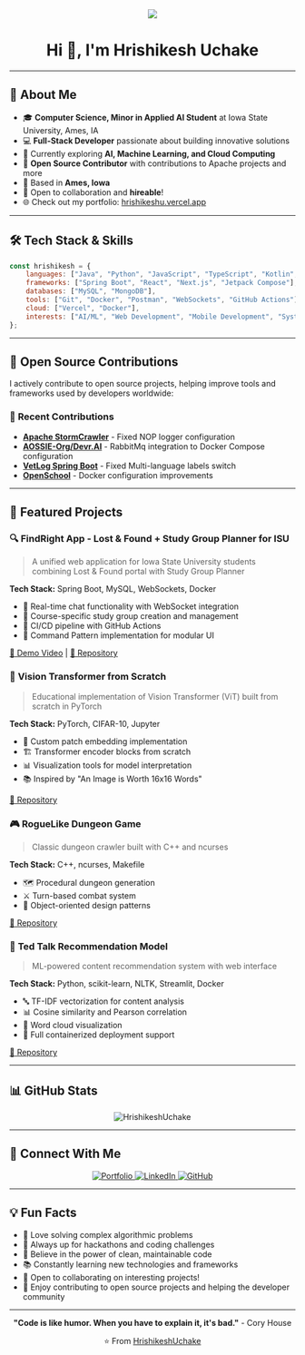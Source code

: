 <div align="center">
  <img src="https://readme-typing-svg.herokuapp.com/?lines=Hey+there!+I'm+Hrishikesh+👋;Computer+Science+Student+at+ISU;Full-Stack+Developer+%26+Problem+Solver;Open+Source+Contributor&center=true&width=600&height=50">
</div>

<h1 align="center">Hi 👋, I'm Hrishikesh Uchake</h1>



---

## 🚀 About Me

- 🎓 **Computer Science, Minor in Applied AI Student** at Iowa State University, Ames, IA
- 💻 **Full-Stack Developer** passionate about building innovative solutions
- 🌱 Currently exploring **AI, Machine Learning, and Cloud Computing**
- 🤝 **Open Source Contributor** with contributions to Apache projects and more
- 📍 Based in **Ames, Iowa**
- 💼 Open to collaboration and **hireable**!
- 🌐 Check out my portfolio: [hrishikeshu.vercel.app](https://hrishikeshu.vercel.app/)

---

## 🛠️ Tech Stack & Skills

```javascript
const hrishikesh = {
    languages: ["Java", "Python", "JavaScript", "TypeScript", "Kotlin", "C++"],
    frameworks: ["Spring Boot", "React", "Next.js", "Jetpack Compose"],
    databases: ["MySQL", "MongoDB"],
    tools: ["Git", "Docker", "Postman", "WebSockets", "GitHub Actions"],
    cloud: ["Vercel", "Docker"],
    interests: ["AI/ML", "Web Development", "Mobile Development", "System Design"]
};
```

---

## 🌟 Open Source Contributions

I actively contribute to open source projects, helping improve tools and frameworks used by developers worldwide:

### 🔧 **Recent Contributions**
- **[Apache StormCrawler](https://github.com/apache/stormcrawler)** - Fixed NOP logger configuration
- **[AOSSIE-Org/Devr.AI](https://github.com/AOSSIE-Org/Devr.AI)** - RabbitMq integration to Docker Compose configuration
- **[VetLog Spring Boot](https://github.com/josdem/vetlog-spring-boot)** - Fixed Multi-language labels switch
- **[OpenSchool](https://github.com/phihai222/openschool)** - Docker configuration improvements


---

## 🎯 Featured Projects

### 🔍 **FindRight App** - Lost & Found + Study Group Planner for ISU
> A unified web application for Iowa State University students combining Lost & Found portal with Study Group Planner

**Tech Stack:** Spring Boot, MySQL, WebSockets, Docker
- 📱 Real-time chat functionality with WebSocket integration
- 🏫 Course-specific study group creation and management
- 🔄 CI/CD pipeline with GitHub Actions
- 🎨 Command Pattern implementation for modular UI

[🎥 Demo Video](https://www.youtube.com/watch?v=LxyOGoTdRuE) | [📁 Repository](https://github.com/HrishikeshUchake/FindRight)

### 🤖 **Vision Transformer from Scratch**
> Educational implementation of Vision Transformer (ViT) built from scratch in PyTorch

**Tech Stack:** PyTorch, CIFAR-10, Jupyter
- 🔬 Custom patch embedding implementation
- 🏗️ Transformer encoder blocks from scratch
- 📊 Visualization tools for model interpretation
- 📚 Inspired by "An Image is Worth 16x16 Words"

[📁 Repository](https://github.com/HrishikeshUchake/FindRight)

### 🎮 **RogueLike Dungeon Game**
> Classic dungeon crawler built with C++ and ncurses

**Tech Stack:** C++, ncurses, Makefile
- 🗺️ Procedural dungeon generation
- ⚔️ Turn-based combat system
- 🎯 Object-oriented design patterns

[📁 Repository](https://github.com/HrishikeshUchake/FindRight)

### 🤖 **Ted Talk Recommendation Model**
> ML-powered content recommendation system with web interface

**Tech Stack:** Python, scikit-learn, NLTK, Streamlit, Docker
- 🔤 TF-IDF vectorization for content analysis
- 📊 Cosine similarity and Pearson correlation
- 🎨 Word cloud visualization
- 🐳 Full containerized deployment support
 
[📁 Repository](https://github.com/HrishikeshUchake/FindRight)

---

## 📊 GitHub Stats


<div align="center">
  <img src="https://github-readme-streak-stats.herokuapp.com/?user=HrishikeshUchake&theme=tokyonight" alt="HrishikeshUchake" />
</div>

---

## 🤝 Connect With Me

<p align="center">
  <a href="https://hrishikeshu.vercel.app/" target="_blank">
    <img src="https://img.shields.io/badge/Portfolio-000000?style=for-the-badge&logo=About.me&logoColor=white" alt="Portfolio"/>
  </a>
  <a href="https://www.linkedin.com/in/hrishikeshuchake21/" target="_blank">
    <img src="https://img.shields.io/badge/LinkedIn-0077B5?style=for-the-badge&logo=linkedin&logoColor=white" alt="LinkedIn"/>
  </a>
  <a href="https://github.com/HrishikeshUchake" target="_blank">
    <img src="https://img.shields.io/badge/GitHub-100000?style=for-the-badge&logo=github&logoColor=white" alt="GitHub"/>
  </a>
</p>

---

## 💡 Fun Facts

- 🧩 Love solving complex algorithmic problems
- 🎯 Always up for hackathons and coding challenges
- 🌟 Believe in the power of clean, maintainable code
- 📚 Constantly learning new technologies and frameworks
- 🤝 Open to collaborating on interesting projects!
- 🔧 Enjoy contributing to open source projects and helping the developer community

---


<div align="center">
  
  **"Code is like humor. When you have to explain it, it's bad."** - Cory House
  
  ⭐️ From [HrishikeshUchake](https://github.com/HrishikeshUchake)
  
</div>
